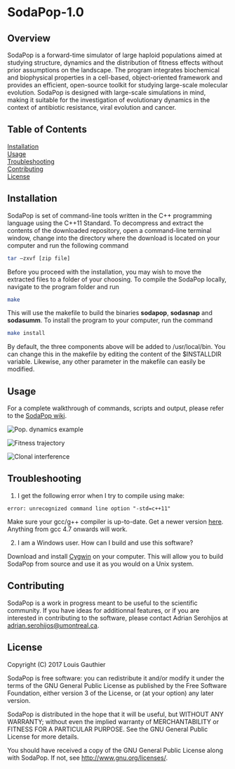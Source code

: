 # SodaPop-1.0

## Overview

SodaPop is a forward-time simulator of large haploid populations aimed at studying structure, dynamics and the distribution of fitness effects without prior assumptions on the landscape. The program integrates biochemical and biophysical properties in a cell-based, object-oriented framework and provides an efficient, open-source toolkit for studying large-scale molecular evolution. SodaPop is designed with large-scale simulations in mind, making it suitable for the investigation of evolutionary dynamics in the context of antibiotic resistance, viral evolution and cancer.


## Table of Contents

[Installation](#installation)  
[Usage](#usage)  
[Troubleshooting](#troubleshooting)  
[Contributing](#contributing)  
[License](#license)

<a name="installation"/>

## Installation

SodaPop is set of command-line tools written in the C++ programming language using the C++11 Standard. To decompress and extract the contents of the downloaded repository, open a command-line terminal window, change into the directory where the download is located on your computer and run the following command

>
```bash
tar –zxvf [zip file]
```

Before you proceed with the installation, you may wish to move the extracted files to a folder of your choosing. To compile the SodaPop locally, navigate to the program folder and run

>
```bash
make
```

This will use the makefile to build the binaries **sodapop**, **sodasnap** and **sodasumm**. To install the program to your computer, run the command

>
```bash
make install
```

By default, the three components above will be added to /usr/local/bin. You can change this in the makefile by editing the content of the $INSTALLDIR variable. Likewise, any other parameter in the makefile can easily be modified.

<a name="usage"/>

## Usage

For a complete walkthrough of commands, scripts and output, please refer to the [SodaPop wiki](https://github.com/louisgt/SodaPop/wiki).

![Pop. dynamics example](https://user-images.githubusercontent.com/29554043/28281174-42b56b7c-6af4-11e7-86c9-f8393c123513.png)

![Fitness trajectory](https://user-images.githubusercontent.com/29554043/28281203-573643f0-6af4-11e7-9362-212a833a056f.png)

![Clonal interference](https://user-images.githubusercontent.com/29554043/28374005-7e0a6e60-6c71-11e7-945b-546541b0c3f1.png)

<a name="troubleshooting"/>

## Troubleshooting

1. I get the following error when I try to compile using make: 
```
error: unrecognized command line option "-std=c++11"
```

Make sure your gcc/g++ compiler is up-to-date. Get a newer version [here](https://gcc.gnu.org/). Anything from gcc 4.7 onwards will work.

2. I am a Windows user. How can I build and use this software?

Download and install [Cygwin](https://www.cygwin.com/) on your computer. This will allow you to build SodaPop from source and use it as you would on a Unix system.

<a name="contributing"/>

## Contributing

SodaPop is a work in progress meant to be useful to the scientific community. If you have ideas for additionnal features, or if you are interested in contributing to the software, please contact Adrian Serohijos at adrian.serohijos@umontreal.ca.

<a name="license"/>

## License

Copyright (C) 2017 Louis Gauthier

SodaPop is free software: you can redistribute it and/or modify it under the terms of the GNU General Public License as published by the Free Software Foundation, either version 3 of the License, or (at your option) any later version.

SodaPop is distributed in the hope that it will be useful, but WITHOUT ANY WARRANTY; without even the implied warranty of MERCHANTABILITY or FITNESS FOR A PARTICULAR PURPOSE.  See the GNU General Public License for more details.

You should have received a copy of the GNU General Public License along with SodaPop.  If not, see <http://www.gnu.org/licenses/>.

